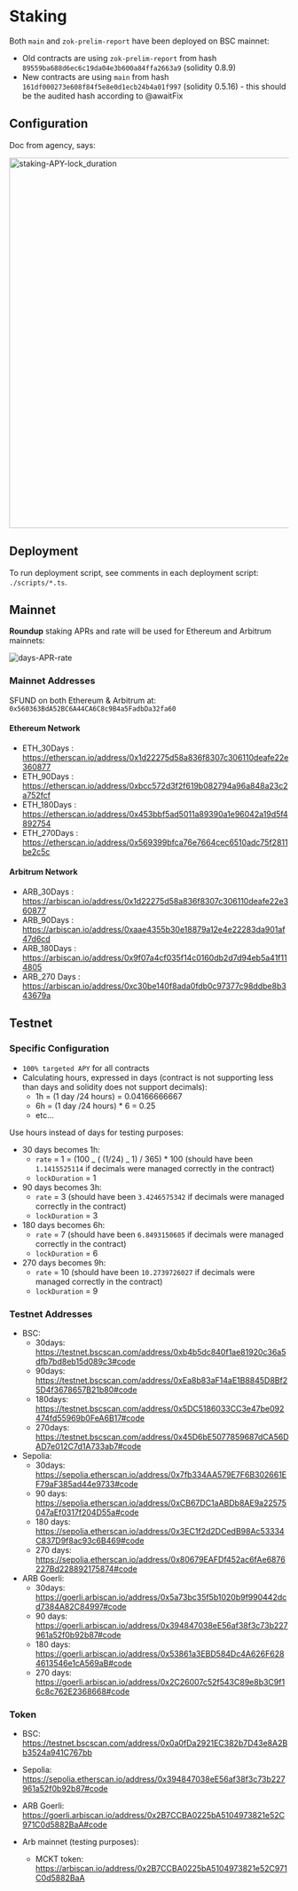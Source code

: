 # Staking

Both `main` and `zok-prelim-report` have been deployed on BSC mainnet:

- Old contracts are using `zok-prelim-report` from hash `89559ba688d6ec6c19da04e3b600a84ffa2663a9` (solidity 0.8.9)
- New contracts are using `main` from hash `161df000273e608f84f5e8e0d1ecb24b4a01f997` (solidity 0.5.16) - this should be the audited hash according to @awaitFix

## Configuration

Doc from agency, says:

<img width="668" alt="staking-APY-lock_duration" src="https://github.com/Seedifyfund/Locked-Staking/assets/37904797/fa608eef-b21b-4674-a350-0d728c1ffc09">

## Deployment

To run deployment script, see comments in each deployment script: `./scripts/*.ts`.

## Mainnet

**Roundup** staking APRs and rate will be used for Ethereum and Arbitrum mainnets:

![days-APR-rate](https://github.com/Seedifyfund/Locked-Staking/assets/37904797/dca05685-a747-4ee7-8cf0-0b0b95c81839)

### Mainnet Addresses

SFUND on both Ethereum & Arbitrum at: `0x560363BdA52BC6A44CA6C8c9B4a5FadbDa32fa60`

#### Ethereum Network

- ETH_30Days : https://etherscan.io/address/0x1d22275d58a836f8307c306110deafe22e360877
- ETH_90Days : https://etherscan.io/address/0xbcc572d3f2f619b082794a96a848a23c2a752fcf
- ETH_180Days : https://etherscan.io/address/0x453bbf5ad5011a89390a1e96042a19d5f4892754
- ETH_270Days : https://etherscan.io/address/0x569399bfca76e7664cec6510adc75f2811be2c5c

#### Arbitrum Network

- ARB_30Days : https://arbiscan.io/address/0x1d22275d58a836f8307c306110deafe22e360877
- ARB_90Days : https://arbiscan.io/address/0xaae4355b30e18879a12e4e22283da901af47d6cd
- ARB_180Days : https://arbiscan.io/address/0x9f07a4cf035f14c0160db2d7d94eb5a41f114805
- ARB_270 Days : https://arbiscan.io/address/0xc30be140f8ada0fdb0c97377c98ddbe8b343679a

## Testnet

### Specific Configuration

- `100% targeted APY` for all contracts
- Calculating hours, expressed in days (contract is not supporting less than days and solidity does not support decimals):
  - 1h = (1 day /24 hours) = 0.04166666667
  - 6h = (1 day /24 hours) \* 6 = 0.25
  - etc...

Use hours instead of days for testing purposes:

- 30 days becomes 1h:
  - `rate` = 1 = (100 _ ( (1/24) _ 1) / 365) \* 100 (should have been `1.1415525114` if decimals were managed correctly in the contract)
  - `lockDuration` = 1
- 90 days becomes 3h:
  - `rate` = 3 (should have been `3.4246575342` if decimals were managed correctly in the contract)
  - `lockDuration` = 3
- 180 days becomes 6h:
  - `rate` = 7 (should have been `6.8493150685` if decimals were managed correctly in the contract)
  - `lockDuration` = 6
- 270 days becomes 9h:
  - `rate` = 10 (should have been `10.2739726027` if decimals were managed correctly in the contract)
  - `lockDuration` = 9

### Testnet Addresses

- BSC:
  - 30days: https://testnet.bscscan.com/address/0xb4b5dc840f1ae81920c36a5dfb7bd8eb15d089c3#code
  - 90days: https://testnet.bscscan.com/address/0xEa8b83aF14aE1B8845D8Bf25D4f3678657B21b80#code
  - 180days: https://testnet.bscscan.com/address/0x5DC5186033CC3e47be092474fd55969b0FeA6B17#code
  - 270days: https://testnet.bscscan.com/address/0x45D6bE5077859687dCA56DAD7e012C7d1A733ab7#code
- Sepolia:
  - 30days: https://sepolia.etherscan.io/address/0x7fb334AA579E7F6B302661EF79aF385ad44e9733#code
  - 90 days: https://sepolia.etherscan.io/address/0xCB67DC1aABDb8AE9a22575047aEf0317f204D55a#code
  - 180 days: https://sepolia.etherscan.io/address/0x3EC1f2d2DCedB98Ac53334C837D9f8ac93c6B469#code
  - 270 days: https://sepolia.etherscan.io/address/0x80679EAFDf452ac6fAe6876227Bd228892175874#code
- ARB Goerli:
  - 30days: https://goerli.arbiscan.io/address/0x5a73bc35f5b1020b9f990442dcd7384A82C84997#code
  - 90 days: https://goerli.arbiscan.io/address/0x394847038eE56af38f3c73b227961a52f0b92b87#code
  - 180 days: https://goerli.arbiscan.io/address/0x53861a3EBD584Dc4A626F6284613546e1cA569aB#code
  - 270 days: https://goerli.arbiscan.io/address/0x2C26007c52f543C89e8b3C9f16c8c762E2368668#code

### Token

- BSC: https://testnet.bscscan.com/address/0x0a0fDa2921EC382b7D43e8A2Bb3524a941C767bb
- Sepolia: https://sepolia.etherscan.io/address/0x394847038eE56af38f3c73b227961a52f0b92b87#code
- ARB Goerli: https://goerli.arbiscan.io/address/0x2B7CCBA0225bA5104973821e52C971C0d5882BaA#code

- Arb mainnet (testing purposes):
  - MCKT token: https://arbiscan.io/address/0x2B7CCBA0225bA5104973821e52C971C0d5882BaA
